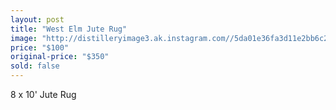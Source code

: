 ```yaml
---
layout: post
title: "West Elm Jute Rug"
image: "http://distilleryimage3.ak.instagram.com//5da01e36fa3d11e2bb6c22000ae90a36_7.jpg"
price: "$100"
original-price: "$350"
sold: false
---
```


8 x 10' Jute Rug
